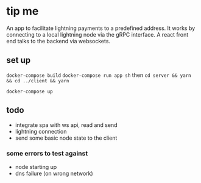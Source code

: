 # tip me

An app to facilitate lightning payments to a predefined address.
It works by connecting to a local lightning node via the gRPC interface. A react front end talks to the backend via websockets.

## set up

`docker-compose build`
`docker-compose run app sh` then `cd server && yarn && cd ../client && yarn`

`docker-compose up`

## todo

- integrate spa with ws api, read and send
- lightning connection
- send some basic node state to the client

### some errors to test against

- node starting up
- dns failure (on wrong network)
